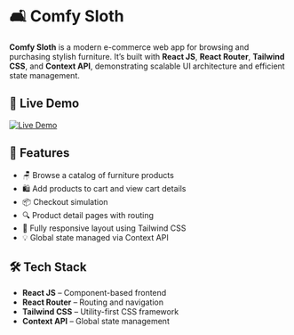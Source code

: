 # 🛋️ Comfy Sloth

**Comfy Sloth** is a modern e-commerce web app for browsing and purchasing stylish furniture. It’s built with **React JS**, **React Router**, **Tailwind CSS**, and **Context API**, demonstrating scalable UI architecture and efficient state management.

## 📸 Live Demo

[![Live Demo](https://img.shields.io/badge/Live%20Demo-blue?style=for-the-badge&logo=vercel)](https://comfy-sloth-pro.netlify.app/)

## 🚀 Features

- 🪑 Browse a catalog of furniture products
- 🛍️ Add products to cart and view cart details
- 📦 Checkout simulation
- 🔍 Product detail pages with routing
- 📱 Fully responsive layout using Tailwind CSS
- 💡 Global state managed via Context API

## 🛠️ Tech Stack

- **React JS** – Component-based frontend
- **React Router** – Routing and navigation
- **Tailwind CSS** – Utility-first CSS framework
- **Context API** – Global state management

